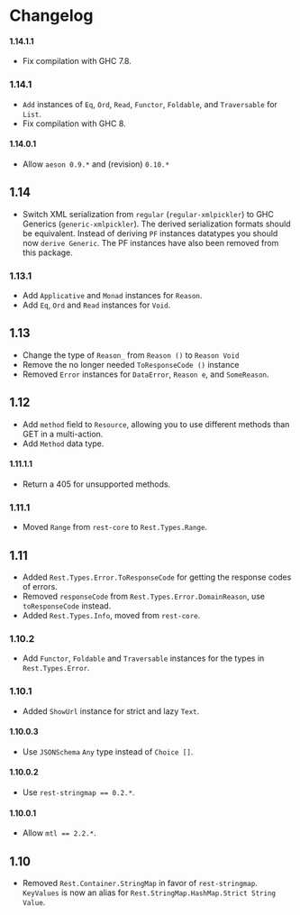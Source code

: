 # Changelog

#### 1.14.1.1

* Fix compilation with GHC 7.8.

### 1.14.1

* `Add` instances of `Eq`, `Ord`, `Read`, `Functor`, `Foldable`, and
  `Traversable` for `List`.
* Fix compilation with GHC 8.

#### 1.14.0.1

* Allow `aeson 0.9.*` and (revision) `0.10.*`

## 1.14

* Switch XML serialization from `regular` (`regular-xmlpickler`) to
  GHC Generics (`generic-xmlpickler`). The derived serialization
  formats should be equivalent. Instead of deriving `PF` instances
  datatypes you should now `derive Generic`. The PF instances have
  also been removed from this package.

### 1.13.1

* Add `Applicative` and `Monad` instances for `Reason`.
* Add `Eq`, `Ord` and `Read` instances for `Void`.

## 1.13

* Change the type of `Reason_` from `Reason ()` to `Reason Void`
* Remove the no longer needed `ToResponseCode ()` instance
* Removed `Error` instances for `DataError`, `Reason e`, and `SomeReason`.

## 1.12

* Add `method` field to `Resource`, allowing you to use different
  methods than GET in a multi-action.
* Add `Method` data type.

#### 1.11.1.1

* Return a 405 for unsupported methods.

### 1.11.1

* Moved `Range` from `rest-core` to `Rest.Types.Range`.

## 1.11

* Added `Rest.Types.Error.ToResponseCode` for getting the response codes of errors.
* Removed `responseCode` from `Rest.Types.Error.DomainReason`, use `toResponseCode` instead.
* Added `Rest.Types.Info`, moved from `rest-core`.

### 1.10.2

* Add `Functor`, `Foldable` and `Traversable` instances for the types
  in `Rest.Types.Error`.

### 1.10.1

* Added `ShowUrl` instance for strict and lazy `Text`.

#### 1.10.0.3

* Use `JSONSchema` `Any` type instead of `Choice []`.

#### 1.10.0.2

* Use `rest-stringmap == 0.2.*`.

#### 1.10.0.1

* Allow `mtl == 2.2.*`.

## 1.10

* Removed `Rest.Container.StringMap` in favor of `rest-stringmap`. `KeyValues` is now an alias for `Rest.StringMap.HashMap.Strict String Value`.
